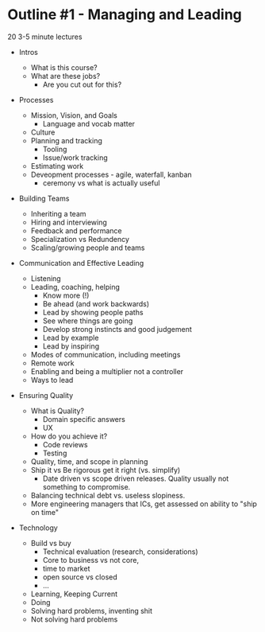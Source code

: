 # Outline #1 - Managing and Leading 

20 3-5 minute lectures

- Intros
    - What is this course?
    - What are these jobs?
        - Are you cut out for this?

- Processes
    - Mission, Vision, and Goals
        - Language and vocab matter
    - Culture 
    - Planning and tracking
        - Tooling
        - Issue/work tracking
    - Estimating work
    - Deveopment processes - agile, waterfall, kanban
        - ceremony vs what is actually useful

- Building Teams
    - Inheriting a team
    - Hiring and interviewing
    - Feedback and performance
    - Specialization vs Redundency
    - Scaling/growing people and teams
    
- Communication and Effective Leading
    - Listening
    - Leading, coaching, helping
	    - Know more (!)
	    - Be ahead (and work backwards)
	    - Lead by showing people paths
	    - See where things are going
	    - Develop strong instincts and good judgement
	    - Lead by example
	    - Lead by inspiring
    - Modes of communication, including meetings
    - Remote work
    - Enabling and being a multiplier not a controller
    - Ways to lead
	

- Ensuring Quality 
    - What is Quality?
        - Domain specific answers
        - UX
    - How do you achieve it?
        - Code reviews
        - Testing
    - Quality, time, and scope in planning 
    - Ship it vs Be rigorous get it right (vs. simplify)
	    - Date driven vs scope driven releases.  Quality usually not something to compromise.
    - Balancing technical debt vs. useless slopiness. 
    - More engineering managers that ICs, get assessed on ability to "ship on time"

- Technology
	- Build vs buy 
		- Technical evaluation (research, considerations)
		- Core to business vs not core, 
		- time to market 
		- open source vs closed
		- ...
    - Learning, Keeping Current
    - Doing
    - Solving hard problems, inventing shit
    - Not solving hard problems

